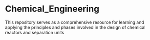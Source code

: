 # Chemical_Engineering
This repository serves as a comprehensive resource for learning and applying the principles and phases involved in the design of chemical reactors and separation units
